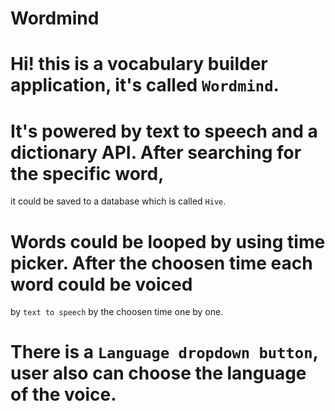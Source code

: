 # Wordmind

# Hi! this is a vocabulary builder application, it's called `Wordmind`. 

# It's powered by text to speech and a dictionary API. After searching for the specific word,
it could be saved to a database which is called `Hive`.

# Words could be looped by using time picker. After the choosen time each word could be voiced
by `text to speech` by the choosen time one by one.

# There is a `Language dropdown button`, user also can choose the language of the voice.

